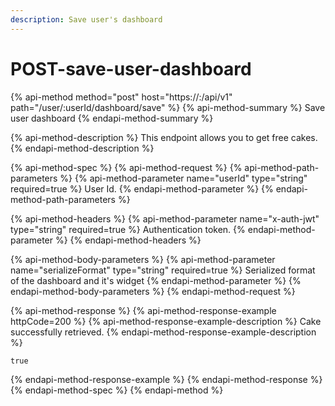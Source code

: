 ```yaml
---
description: Save user's dashboard
---
```


# POST-save-user-dashboard

{% api-method method="post" host="https://<host>:<port>/api/v1" path="/user/:userId/dashboard/save" %}
{% api-method-summary %}
Save user dashboard
{% endapi-method-summary %}

{% api-method-description %}
This endpoint allows you to get free cakes.
{% endapi-method-description %}

{% api-method-spec %}
{% api-method-request %}
{% api-method-path-parameters %}
{% api-method-parameter name="userId" type="string" required=true %}
User Id.
{% endapi-method-parameter %}
{% endapi-method-path-parameters %}

{% api-method-headers %}
{% api-method-parameter name="x-auth-jwt" type="string" required=true %}
Authentication token.
{% endapi-method-parameter %}
{% endapi-method-headers %}

{% api-method-body-parameters %}
{% api-method-parameter name="serializeFormat" type="string" required=true %}
Serialized format of the dashboard and it's widget
{% endapi-method-parameter %}
{% endapi-method-body-parameters %}
{% endapi-method-request %}

{% api-method-response %}
{% api-method-response-example httpCode=200 %}
{% api-method-response-example-description %}
Cake successfully retrieved.
{% endapi-method-response-example-description %}

```
true
```
{% endapi-method-response-example %}
{% endapi-method-response %}
{% endapi-method-spec %}
{% endapi-method %}



